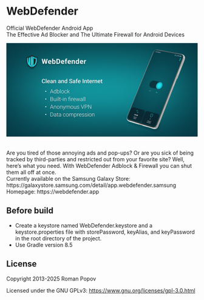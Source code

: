 # WebDefender
Official WebDefender Android App
<br>
The Effective Ad Blocker and The Ultimate Firewall for Android Devices
<br>
<p align="center">
  <img width="600" src="docs/banner_1024x500_en.jpg">
</p>
<br>
Are you tired of those annoying ads and pop-ups? Or are you sick of being tracked by third-parties and restricted out from your favorite site? Well, here’s what you need. With WebDefender Adblock & Firewall you can shut them all off at once.
<br>
Currently available on the Samsung Galaxy Store: https://galaxystore.samsung.com/detail/app.webdefender.samsung
<br>
Homepage: https://webdefender.app

## Before build

+ Create a keystore named WebDefender.keystore and a keystore.properties file with storePassword, keyAlias, and keyPassword in the root directory of the project.
+ Use Gradle version 8.5

## License

Copyright 2013-2025 Roman Popov

Licensed under the GNU GPLv3: https://www.gnu.org/licenses/gpl-3.0.html
